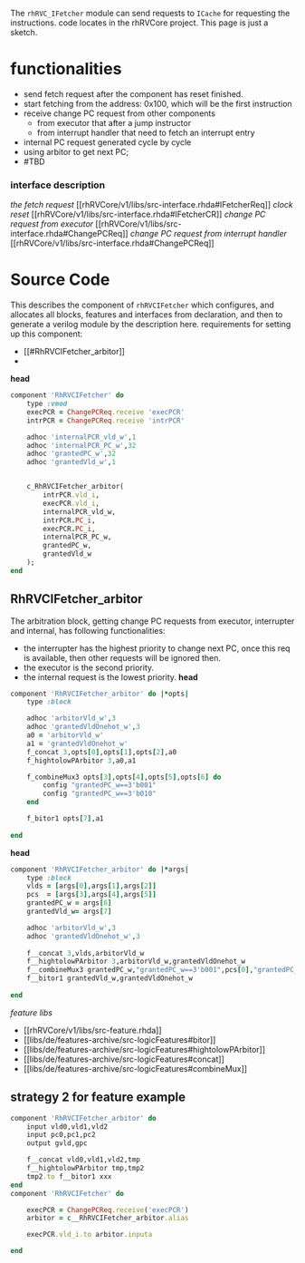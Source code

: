 
The `rhRVC_IFetcher` module can send requests to `ICache` for requesting the instructions. 
code locates in the rhRVCore project. This page is just a sketch.
# functionalities
- send fetch request after the component has reset finished.
- start fetching from the address: 0x100, which will be the first instruction
- receive change PC request from other components
	- from executor that after a jump instructor
	- from interrupt handler that need to fetch an interrupt entry
- internal PC request generated cycle by cycle
- using arbitor to get next PC;
- #TBD 

### interface description
*the fetch request*
[[rhRVCore/v1/libs/src-interface.rhda#IFetcherReq]]
*clock reset*
[[rhRVCore/v1/libs/src-interface.rhda#IFetcherCR]]
*change PC request from executor*
[[rhRVCore/v1/libs/src-interface.rhda#ChangePCReq]]
*change PC request from interrupt handler*
[[rhRVCore/v1/libs/src-interface.rhda#ChangePCReq]]

# Source Code
This describes the component of `rhRVCIFetcher` which configures, and allocates all blocks, features and interfaces from declaration, and then to generate a verilog module by the description here.
requirements for setting up this component:
- [[#RhRVCIFetcher_arbitor]]
- 
**head**
```ruby
component 'RhRVCIFetcher' do
	type :vmod
	execPCR = ChangePCReq.receive 'execPCR'
	intrPCR = ChangePCReq.receive 'intrPCR'

	adhoc 'internalPCR_vld_w',1
	adhoc 'internalPCR_PC_w',32
	adhoc 'grantedPC_w',32
	adhoc 'grantedVld_w',1


	c_RhRVCIFetcher_arbitor(
		intrPCR.vld_i,
		execPCR.vld_i,
		internalPCR_vld_w,
		intrPCR.PC_i,
		execPCR.PC_i,
		internalPCR_PC_w,
		grantedPC_w,
		grantedVld_w
	);
end
```



## RhRVCIFetcher_arbitor
The arbitration block, getting change PC requests from executor, interrupter and internal, has following functionalities:
- the interrupter has the highest priority to change next PC, once this req is available, then other requests will be ignored then.
- the executor is the second priority.
- the internal request is the lowest priority.
**head**
```ruby
component 'RhRVCIFetcher_arbitor' do |*opts|
	type :block

	adhoc 'arbitorVld_w',3
	adhoc 'grantedVldOnehot_w',3
	a0 = 'arbitorVld_w'
	a1 = 'grantedVldOnehot_w'
	f_concat 3,opts[0],opts[1],opts[2],a0
	f_hightolowPArbitor 3,a0,a1

	f_combineMux3 opts[3],opts[4],opts[5],opts[6] do
		config "grantedPC_w==3'b001"
		config "grantedPC_w==3'b010"
	end

	f_bitor1 opts[7],a1
	
end
```


**head**
```ruby
component 'RhRVCIFetcher_arbitor' do |*args|
	type :block
	vlds = [args[0],args[1],args[2]]
	pcs  = [args[3],args[4],args[5]]
	grantedPC_w = args[6]
	grantedVld_w= args[7]

	adhoc 'arbitorVld_w',3
	adhoc 'grantedVldOnehot_w',3
	
	f__concat 3,vlds,arbitorVld_w
	f__hightolowPArbitor 3,arbitorVld_w,grantedVldOnehot_w
	f__combineMux3 grantedPC_w,"grantedPC_w==3'b001",pcs[0],"grantedPC_w==3'b010",pcs[1],pcs[2]
	f__bitor1 grantedVld_w,grantedVldOnehot_w
	
end
```
*feature libs*
- [[rhRVCore/v1/libs/src-feature.rhda]]
- [[libs/de/features-archive/src-logicFeatures#bitor]]
- [[libs/de/features-archive/src-logicFeatures#hightolowPArbitor]]
- [[libs/de/features-archive/src-logicFeatures#concat]]
- [[libs/de/features-archive/src-logicFeatures#combineMux]]

## strategy 2 for feature example
```ruby
component 'RhRVCIFetcher_arbitor' do
	input vld0,vld1,vld2
	input pc0,pc1,pc2
	output gvld,gpc

	f__concat vld0,vld1,vld2,tmp
	f__hightolowPArbitor tmp,tmp2
	tmp2.to f__bitor1 xxx
end
component 'RhRVCIFetcher' do

	execPCR = ChangePCReq.receive('execPCR')
	arbitor = c__RhRVCIFetcher_arbitor.alias

	execPCR.vld_i.to arbitor.inputa

end
```




